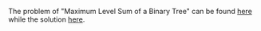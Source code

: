 The problem of "Maximum Level Sum of a Binary Tree" can be found [here](https://leetcode.com/problems/maximum-level-sum-of-a-binary-tree/description/) while the solution [here](https://github.com/aurimas13/Solutions-To-Problems/blob/main/LeetCode/Python%20Solutions/Maximum%20Level%20Sum%20of%20a%20Binary%20Tree/maximum.py). 
